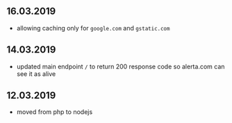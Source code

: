 16.03.2019
----------
- allowing caching only for `google.com` and `gstatic.com`

14.03.2019
---------
- updated main endpoint `/` to return 200 response code so alerta.com can see it as alive

12.03.2019
---------
- moved from php to nodejs
